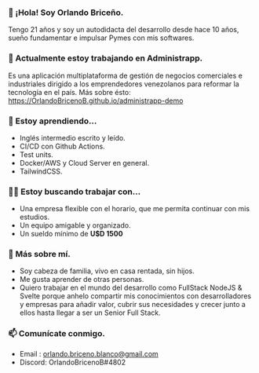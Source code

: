 ### 👋 ¡Hola! Soy Orlando Briceño.

Tengo 21 años y soy un autodidacta del desarrollo desde hace 10 años, sueño fundamentar e impulsar Pymes con mis softwares.

### 🔭 Actualmente estoy trabajando en Administrapp.

Es una aplicación multiplataforma de gestión de negocios comerciales e industriales dirigido a los emprendedores venezolanos para reformar la tecnología en el país.
Más sobre ésto: https://OrlandoBricenoB.github.io/administrapp-demo

### 🌱 Estoy aprendiendo...

- Inglés intermedio escrito y leído.
- CI/CD con Github Actions.
- Test units.
- Docker/AWS y Cloud Server en general.
- TailwindCSS.

### 👨‍💻 Estoy buscando trabajar con...

- Una empresa flexible con el horario, que me permita continuar con mis estudios.
- Un equipo amigable y organizado.
- Un sueldo mínimo de **U$D 1500**

### 💬 Más sobre mí.

- Soy cabeza de familia, vivo en casa rentada, sin hijos.
- Me gusta aprender de otras personas.
- Quiero trabajar en el mundo del desarrollo como FullStack NodeJS & Svelte porque anhelo compartir mis conocimientos con desarrolladores y empresas para añadir valor, cubrir sus necesidades y crecer junto a ellos hasta llegar a ser un Senior Full Stack.

### 📫 Comunícate conmigo.

- Email  : [orlando.briceno.blanco@gmail.com](mailto://orlando.briceno.blanco@gmail.com)
- Discord: OrlandoBricenoB#4802
